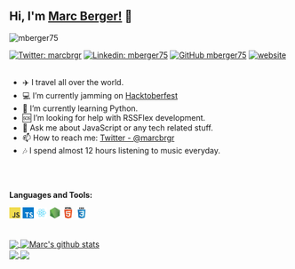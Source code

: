 ## Hi, I'm [Marc Berger!](https://marcberger.dev) 👋
<p align="left"><img src="https://komarev.com/ghpvc/?username=mberger75&label=Views&color=ff69b4&style=plastic" alt="mberger75" /></p>

[![Twitter: marcbrgr](https://img.shields.io/twitter/follow/marcbrgr?style=social)](https://twitter.com/marcbrgr)
[![Linkedin: mberger75](https://img.shields.io/badge/-mberger75-blue?style=flat-square&logo=Linkedin&logoColor=white&link=https://www.linkedin.com/in/mberger75/)](https://www.linkedin.com/in/mberger75/)
[![GitHub mberger75](https://img.shields.io/github/followers/mberger75?label=follow&style=social)](https://github.com/mberger75)
[![website](https://img.shields.io/badge/Website-marcberger.dev-2648ff?style=flat-square&logo=google-chrome)](https://marcberger.dev/)
<br/>
<br/>
- ✈️ I travel all over the world.
- 💻 I’m currently jamming on [Hacktoberfest](https://hacktoberfest.digitalocean.com/)
- 🐍 I’m currently learning Python.
- 🆘 I’m looking for help with RSSFlex development.
- 💬 Ask me about JavaScript or any tech related stuff.
- 📫 How to reach me: [Twitter - @marcbrgr](https://twitter.com/marcbrgr)
- 🎶 I spend almost 12 hours listening to music everyday.
<br/>
<br/>

**Languages and Tools:**
<div>
  <code><img height="20" src="https://raw.githubusercontent.com/github/explore/80688e429a7d4ef2fca1e82350fe8e3517d3494d/topics/javascript/javascript.png"></code>
  <code><img height="20" src="https://raw.githubusercontent.com/github/explore/80688e429a7d4ef2fca1e82350fe8e3517d3494d/topics/typescript/typescript.png"></code>
  <code><img height="20" src="https://raw.githubusercontent.com/github/explore/80688e429a7d4ef2fca1e82350fe8e3517d3494d/topics/react/react.png"></code>
  <code><img height="20" src="https://raw.githubusercontent.com/github/explore/80688e429a7d4ef2fca1e82350fe8e3517d3494d/topics/nodejs/nodejs.png"></code>   
  <code><img height="20" src="https://raw.githubusercontent.com/github/explore/80688e429a7d4ef2fca1e82350fe8e3517d3494d/topics/html/html.png"></code>   
  <code><img height="20" src="https://raw.githubusercontent.com/github/explore/80688e429a7d4ef2fca1e82350fe8e3517d3494d/topics/css/css.png"></code>    
</div>
<br/><br/>
<a href="https://github.com/mberger75">
  <img align="center" src="https://github-readme-stats.vercel.app/api/top-langs/?username=mberger75&theme=light&hide_langs_below=1" />
</a>
<a href="https://github.com/mberger75">
 <img align="center" src="https://github-readme-stats.vercel.app/api?username=mberger75&show_icons=true&theme=light&line_height=27" alt="Marc's github stats"/>
</a>
<br/>
<a href="https://github.com/mberger75/RSSFlex">
  <img align="center" src="https://github-readme-stats.vercel.app/api/pin/?username=mberger75&repo=RSSFlex&theme=light" />
</a>
<a href="https://github.com/mberger75/freesms">
 <img align="center" src="https://github-readme-stats.vercel.app/api/pin/?username=mberger75&repo=freesms&theme=light" />
</a>
